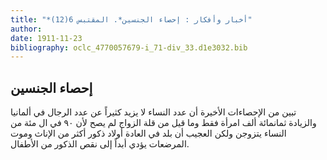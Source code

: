 ```yaml
---
title: "*أخبار وأفكار : إحصاء الجنسين*. المقتبس 6(12)"
author: 
date: 1911-11-23
bibliography: oclc_4770057679-i_71-div_33.d1e3032.bib
---
```




##  إحصاء الجنسين 


 تبين من الإحصاءات الأخيرة أن عدد النساء لا يزيد كثيراً عن عدد الرجال في ألمانيا والزيادة ثمانمائة  ألف  امرأة فقط وما قيل من قلة الزواج لم يصح لأن  ٩٠  في ال  مئة  من النساء يتزوجن ولكن العجيب أن بلد في العادة أولاد ذكور أكثر من الإناث وموت المرضعات يؤدي أبداً إلى نقص الذكور من الأطفال. 

